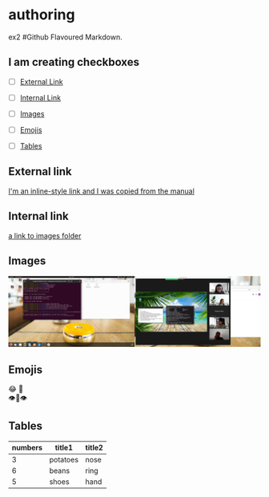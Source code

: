 # authoring
ex2
#Github Flavoured Markdown.

## I am creating checkboxes
- [ ] [External Link](#External_Link)
- [ ] [Internal Link](#Internal_Link)
- [ ] [Images](#Images)
- [ ] [Emojis](#Emojis)
- [ ] [Tables](#tables)


## <a name="External_Link"> External link </a> 

[I'm an inline-style link and I was copied from the manual](https://www.google.com)

## <a name="Internal_Link"> Internal link </a> 
[a link to images folder](https://github.com/federicalora94/authoring/tree/main/Pictures)

## <a name="Images"> Images </a> 

![random text](https://github.com/federicalora94/authoring/blob/main/Pictures/Screenshot%20from%202021-09-09%2009-19-49.png)

## <a name="Emojis"> Emojis </a>
:joy: 🤖
\
👁👄👁

## <a name="tables"> Tables </a>


| numbers  |      title1   | title2 |
|----------|-------------|------|
| 3        |  potatoes     | nose   |
| 6        |   beans       |ring    |
| 5        |  shoes        |hand    |
